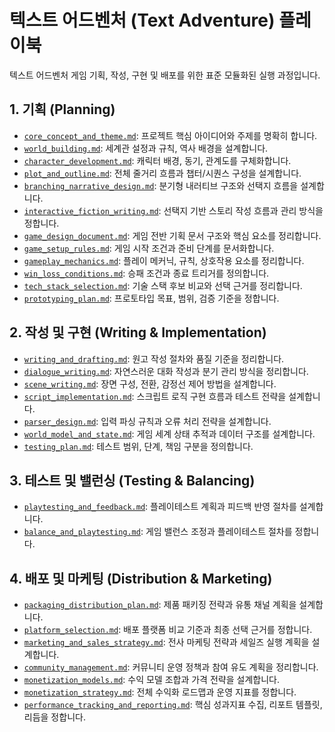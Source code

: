 # 텍스트 어드벤처 (Text Adventure) 플레이북

텍스트 어드벤처 게임 기획, 작성, 구현 및 배포를 위한 표준 모듈화된 실행 과정입니다.

## 1. 기획 (Planning)

* [`core_concept_and_theme.md`](../modules/core_concept_and_theme.md): 프로젝트 핵심 아이디어와 주제를 명확히 합니다.
* [`world_building.md`](../modules/world_building.md): 세계관 설정과 규칙, 역사 배경을 설계합니다.
* [`character_development.md`](../modules/character_development.md): 캐릭터 배경, 동기, 관계도를 구체화합니다.
* [`plot_and_outline.md`](../modules/plot_and_outline.md): 전체 줄거리 흐름과 챕터/시퀀스 구성을 설계합니다.
* [`branching_narrative_design.md`](../modules/branching_narrative_design.md): 분기형 내러티브 구조와 선택지 흐름을 설계합니다.
* [`interactive_fiction_writing.md`](../modules/interactive_fiction_writing.md): 선택지 기반 스토리 작성 흐름과 관리 방식을 정합니다.
* [`game_design_document.md`](../modules/game_design_document.md): 게임 전반 기획 문서 구조와 핵심 요소를 정리합니다.
* [`game_setup_rules.md`](../modules/game_setup_rules.md): 게임 시작 조건과 준비 단계를 문서화합니다.
* [`gameplay_mechanics.md`](../modules/gameplay_mechanics.md): 플레이 메커닉, 규칙, 상호작용 요소를 정리합니다.
* [`win_loss_conditions.md`](../modules/win_loss_conditions.md): 승패 조건과 종료 트리거를 정의합니다.
* [`tech_stack_selection.md`](../modules/tech_stack_selection.md): 기술 스택 후보 비교와 선택 근거를 정리합니다.
* [`prototyping_plan.md`](../modules/prototyping_plan.md): 프로토타입 목표, 범위, 검증 기준을 정합니다.

## 2. 작성 및 구현 (Writing & Implementation)

* [`writing_and_drafting.md`](../modules/writing_and_drafting.md): 원고 작성 절차와 품질 기준을 정리합니다.
* [`dialogue_writing.md`](../modules/dialogue_writing.md): 자연스러운 대화 작성과 분기 관리 방식을 정리합니다.
* [`scene_writing.md`](../modules/scene_writing.md): 장면 구성, 전환, 감정선 제어 방법을 설계합니다.
* [`script_implementation.md`](../modules/script_implementation.md): 스크립트 로직 구현 흐름과 테스트 전략을 설계합니다.
* [`parser_design.md`](../modules/parser_design.md): 입력 파싱 규칙과 오류 처리 전략을 설계합니다.
* [`world_model_and_state.md`](../modules/world_model_and_state.md): 게임 세계 상태 추적과 데이터 구조를 설계합니다.
* [`testing_plan.md`](../modules/testing_plan.md): 테스트 범위, 단계, 책임 구분을 정의합니다.

## 3. 테스트 및 밸런싱 (Testing & Balancing)

* [`playtesting_and_feedback.md`](../modules/playtesting_and_feedback.md): 플레이테스트 계획과 피드백 반영 절차를 설계합니다.
* [`balance_and_playtesting.md`](../modules/balance_and_playtesting.md): 게임 밸런스 조정과 플레이테스트 절차를 정합니다.

## 4. 배포 및 마케팅 (Distribution & Marketing)

* [`packaging_distribution_plan.md`](../modules/packaging_distribution_plan.md): 제품 패키징 전략과 유통 채널 계획을 설계합니다.
* [`platform_selection.md`](../modules/platform_selection.md): 배포 플랫폼 비교 기준과 최종 선택 근거를 정합니다.
* [`marketing_and_sales_strategy.md`](../modules/marketing_and_sales_strategy.md): 전사 마케팅 전략과 세일즈 실행 계획을 설계합니다.
* [`community_management.md`](../modules/community_management.md): 커뮤니티 운영 정책과 참여 유도 계획을 정리합니다.
* [`monetization_models.md`](../modules/monetization_models.md): 수익 모델 조합과 가격 전략을 설계합니다.
* [`monetization_strategy.md`](../modules/monetization_strategy.md): 전체 수익화 로드맵과 운영 지표를 정합니다.
* [`performance_tracking_and_reporting.md`](../modules/performance_tracking_and_reporting.md): 핵심 성과지표 수집, 리포트 템플릿, 리듬을 정합니다.
